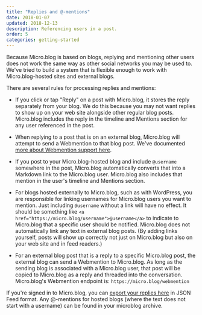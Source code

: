 ```yaml
---
title: "Replies and @-mentions"
date: 2018-01-07
updated: 2018-12-13
description: Referencing users in a post.
order: 5
categories: getting-started
---
```

Because Micro.blog is based on blogs, replying and mentioning other users does not work the same way as other social networks you may be used to. We've tried to build a system that is flexible enough to work with Micro.blog-hosted sites and external blogs.

There are several rules for processing replies and mentions:

* If you click or tap "Reply" on a post with Micro.blog, it stores the reply separately from your blog. We do this because you may not want replies to show up on your web site alongside other regular blog posts. Micro.blog includes the reply in the timeline and Mentions section for any user referenced in the post.

* When replying to a post that is on an external blog, Micro.blog will attempt to send a Webmention to that blog post. We've documented [more about Webmention support here](/2017/webmention/).

* If you post to your Micro.blog-hosted blog and include `@username` somewhere in the post, Micro.blog automatically converts that into a Markdown link to the Micro.blog user. Micro.blog also includes that mention in the user's timeline and Mentions section.

* For blogs hosted externally to Micro.blog, such as with WordPress, you are responsible for linking usernames for Micro.blog users you want to mention. Just including `@username` without a link will have no effect. It should be something like `<a href="https://micro.blog/username">@username</a>` to indicate to Micro.blog that a specific user should be notified. Micro.blog does not automatically link any text in external blog posts. (By adding links yourself, posts will show up correctly not just on Micro.blog but also on your web site and in feed readers.)

* For an external blog post that is a reply to a specific Micro.blog post, the external blog can send a Webmention to Micro.blog. As long as the sending blog is associated with a Micro.blog user, that post will be copied to Micro.blog as a reply and threaded into the conversation. Micro.blog's Webmention endpoint is: `https://micro.blog/webmention`

If you're signed in to Micro.blog, you can [export your replies here](https://micro.blog/account/export/replies) in JSON Feed format. Any @-mentions for hosted blogs (where the text does not start with a username) can be found in your microblog archive.
